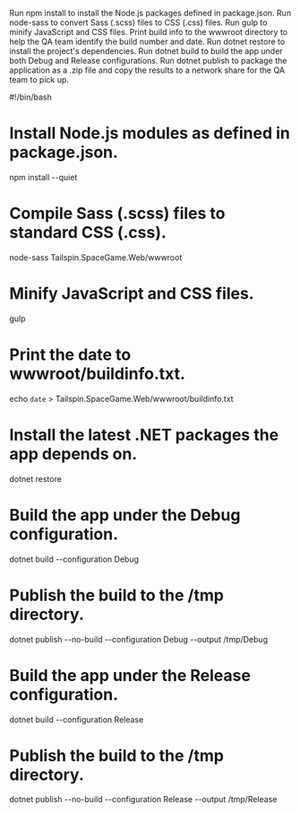Run npm install to install the Node.js packages defined in package.json.
Run node-sass to convert Sass (.scss) files to CSS (.css) files.
Run gulp to minify JavaScript and CSS files.
Print build info to the wwwroot directory to help the QA team identify the build number and date.
Run dotnet restore to install the project's dependencies.
Run dotnet build to build the app under both Debug and Release configurations.
Run dotnet publish to package the application as a .zip file and copy the results to a network share for the QA team to pick up.

#!/bin/bash

# Install Node.js modules as defined in package.json.
npm install --quiet

# Compile Sass (.scss) files to standard CSS (.css).
node-sass Tailspin.SpaceGame.Web/wwwroot

# Minify JavaScript and CSS files.
gulp

# Print the date to wwwroot/buildinfo.txt.
echo `date` > Tailspin.SpaceGame.Web/wwwroot/buildinfo.txt

# Install the latest .NET packages the app depends on.
dotnet restore

# Build the app under the Debug configuration.
dotnet build --configuration Debug

# Publish the build to the /tmp directory.
dotnet publish --no-build --configuration Debug --output /tmp/Debug

# Build the app under the Release configuration.
dotnet build --configuration Release

# Publish the build to the /tmp directory.
dotnet publish --no-build --configuration Release --output /tmp/Release